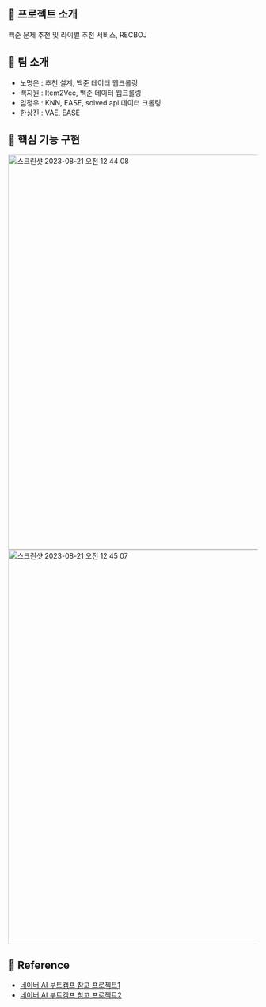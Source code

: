 ## 📑 프로젝트 소개
백준 문제 추천 및 라이벌 추천 서비스, RECBOJ

## 👏 팀 소개 
* 노명은 : 추천 설계, 백준 데이터 웹크롤링
* 백지원 : Item2Vec, 백준 데이터 웹크롤링
* 임정우 : KNN, EASE, solved api 데이터 크롤링
* 한상진 : VAE, EASE


## 🔎 핵심 기능 구현
<img width="797" alt="스크린샷 2023-08-21 오전 12 44 08" src="https://github.com/qorjiwon/RecBOJ/assets/90135669/a593da0b-3490-49d2-91c3-1c8090590926">
<img width="797" alt="스크린샷 2023-08-21 오전 12 45 07" src="https://github.com/qorjiwon/RecBOJ/assets/90135669/52302bef-ea93-412c-bd77-224b73d8a323">





## 📄 Reference
- [네이버 AI 부트캠프 참고 프로젝트1](https://github.com/boostcampaitech3/final-project-level3-recsys-05)
- [네이버 AI 부트캠프 참고 프로젝트2](https://github.com/boostcampaitech3/final-project-level3-recsys-05)
